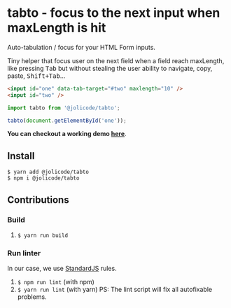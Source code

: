 # tabto - focus to the next input when maxLength is hit

Auto-tabulation / focus for your HTML Form inputs. 

Tiny helper that focus user on the next field when a field reach maxLength, like pressing <kbd>Tab</kbd> but without stealing the user ability to navigate, copy, paste, <kbd>Shift+Tab</kbd>...

```html
<input id="one" data-tab-target="#two" maxlength="10" />
<input id="two" />
```

```javascript
import tabto from '@jolicode/tabto';

tabto(document.getElementById('one'));
```
**You can checkout a working demo [here](https://codesandbox.io/s/jj7ojxw4yw)**.

## Install

```
$ yarn add @jolicode/tabto
$ npm i @jolicode/tabto
```

## Contributions

### Build

1. `$ yarn run build`

### Run linter

In our case, we use [StandardJS](https://standardjs.com/) rules.

1. `$ npm run lint` (with npm)
2. `$ yarn run lint` (with yarn)
PS: The lint script will fix all autofixable problems.


